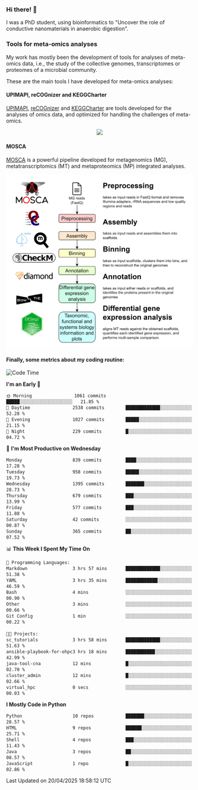 ### Hi there! 👋

I was a PhD student, using bioinformatics to "Uncover the role of conductive nanomaterials in anaerobic digestion".

### Tools for meta-omics analyses

My work has mostly been the development of tools for analyses of meta-omics data, i.e., the study of the collective genomes, transcriptomes or proteomes of a microbial community.

These are the main tools I have developed for meta-omics analyses:

#### UPIMAPI, reCOGnizer and KEGGCharter

[UPIMAPI](https://github.com/iquasere/UPIMAPI), [reCOGnizer](https://github.com/iquasere/reCOGnizer) and [KEGGCharter](https://github.com/iquasere/KEGGCharter) are tools developed for the analyses of omics data, and optimized for handling the challenges of meta-omics.

<p align="center">
    <img src="assets/annotation_paper.png">
</p>

#### MOSCA

[MOSCA](https://github.com/iquasere/MOSCA) is a powerful pipeline developed for metagenomics (MG), metatranscriptomics (MT) and metaproteomics (MP) integrated analyses.

<p align="center">
    <img src="assets/mosca_workflow.png" align="center" width="700">
</p>


#### Finally, some metrics about my coding routine:

<!--START_SECTION:waka-->
![Code Time](http://img.shields.io/badge/Code%20Time-920%20hrs%2058%20mins-blue)

**I'm an Early 🐤** 

```text
🌞 Morning                1061 commits        █████░░░░░░░░░░░░░░░░░░░░   21.85 % 
🌆 Daytime                2538 commits        █████████████░░░░░░░░░░░░   52.28 % 
🌃 Evening                1027 commits        █████░░░░░░░░░░░░░░░░░░░░   21.15 % 
🌙 Night                  229 commits         █░░░░░░░░░░░░░░░░░░░░░░░░   04.72 % 
```
📅 **I'm Most Productive on Wednesday** 

```text
Monday                   839 commits         ████░░░░░░░░░░░░░░░░░░░░░   17.28 % 
Tuesday                  958 commits         █████░░░░░░░░░░░░░░░░░░░░   19.73 % 
Wednesday                1395 commits        ███████░░░░░░░░░░░░░░░░░░   28.73 % 
Thursday                 679 commits         ███░░░░░░░░░░░░░░░░░░░░░░   13.99 % 
Friday                   577 commits         ███░░░░░░░░░░░░░░░░░░░░░░   11.88 % 
Saturday                 42 commits          ░░░░░░░░░░░░░░░░░░░░░░░░░   00.87 % 
Sunday                   365 commits         ██░░░░░░░░░░░░░░░░░░░░░░░   07.52 % 
```


📊 **This Week I Spent My Time On** 

```text
💬 Programming Languages: 
Markdown                 3 hrs 57 mins       █████████████░░░░░░░░░░░░   51.38 % 
YAML                     3 hrs 35 mins       ████████████░░░░░░░░░░░░░   46.59 % 
Bash                     4 mins              ░░░░░░░░░░░░░░░░░░░░░░░░░   00.90 % 
Other                    3 mins              ░░░░░░░░░░░░░░░░░░░░░░░░░   00.66 % 
Git Config               1 min               ░░░░░░░░░░░░░░░░░░░░░░░░░   00.22 % 

🐱‍💻 Projects: 
sc_tutorials             3 hrs 58 mins       █████████████░░░░░░░░░░░░   51.63 % 
ansible-playbook-for-ohpc3 hrs 18 mins       ███████████░░░░░░░░░░░░░░   42.99 % 
java-tool-cna            12 mins             █░░░░░░░░░░░░░░░░░░░░░░░░   02.70 % 
cluster_admin            12 mins             █░░░░░░░░░░░░░░░░░░░░░░░░   02.66 % 
virtual_hpc              0 secs              ░░░░░░░░░░░░░░░░░░░░░░░░░   00.03 % 
```

**I Mostly Code in Python** 

```text
Python                   10 repos            ███████░░░░░░░░░░░░░░░░░░   28.57 % 
HTML                     9 repos             ██████░░░░░░░░░░░░░░░░░░░   25.71 % 
Shell                    4 repos             ███░░░░░░░░░░░░░░░░░░░░░░   11.43 % 
Java                     3 repos             ██░░░░░░░░░░░░░░░░░░░░░░░   08.57 % 
JavaScript               1 repo              █░░░░░░░░░░░░░░░░░░░░░░░░   02.86 % 
```




 Last Updated on 20/04/2025 18:58:12 UTC
<!--END_SECTION:waka-->
